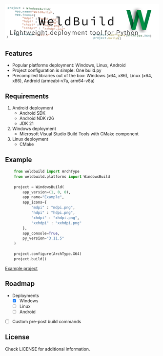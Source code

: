 ![splash](https://github.com/a3st/weldbuild/raw/main/splash.png)

## Features

* Popular platforms deployment: Windows, Linux, Android
* Project configuration is simple: One build.py
* Precompiled libraries out of the box: Windows (x64, x86), Linux (x64, x86), Android (armeabi-v7a, arm64-v8a)

## Requirements

1. Android deployment
    * Android SDK
    * Android NDK r26
    * JDK 21
2. Windows deployment
    * Microsoft Visual Studio Build Tools with CMake component
3. Linux deployment
    * CMake

## Example

```python
    from weldbuild import ArchType
    from weldbuild.platforms import WindowsBuild
    
    project = WindowsBuild(
        app_version=(1, 0, 0),
        app_name="Example",
        app_icons={
            "mdpi" : "mdpi.png",
            "hdpi" : "hdpi.png",
            "xhdpi" : "xhdpi.png",
            "xxhdpi" : "xxhdpi.png"
        },
        app_console=True,
        py_version="3.11.5"
    )

    project.configure(ArchType.X64)
    project.build()
```

[Example project](https://github.com/a3st/weldbuild_example_project)

## Roadmap

- Deployments
  - [x] Windows
  - [ ] Linux
  - [ ] Android
- [ ] Custom pre-post build commands

## License

Check LICENSE for additional information.